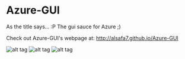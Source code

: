 Azure-GUI
=========
As the title says... :P
The gui sauce for Azure ;)

Check out Azure-GUI's webpage at: http://alsafa7.github.io/Azure-GUI

![alt tag](https://www.dropbox.com/s/y3zzvoywhckcrmi/iOS%20Simulator%20Screen%20shot%20Jul%2013%2C%202014%2C%207.25.58%20AM.png?dl=1)
![alt tag](https://www.dropbox.com/s/03gjpotw9sb85fz/iOS%20Simulator%20Screen%20shot%20Jul%2013%2C%202014%2C%207.26.16%20AM.png?dl=1)
![alt tag](https://www.dropbox.com/s/y6sl0pomea4ucdd/iOS%20Simulator%20Screen%20shot%20Jul%2013%2C%202014%2C%207.26.11%20AM.png?dl=1)
